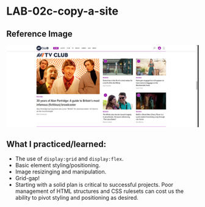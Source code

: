 # LAB-02c-copy-a-site

## Reference Image
![](./assets/reference-img.png)

## What I practiced/learned:
 - The use of `display:grid` and `display:flex`.
 - Basic element styling/positioning.
 - Image resizinging and manipulation.
 - Grid-gap!
 - Starting with a solid plan is critical to successful projects. Poor management of HTML structures and CSS rulesets can cost us the ability to pivot styling and positioning as desired.